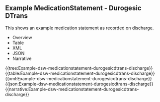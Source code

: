 <div class="warning"><span class="ClinicalWarn"></span></div>

## Example MedicationStatement - Durogesic DTrans
This shows an example medication statement as recorded on discharge.

<div class="tab-wrap">
  <ul class="tab-head">
    <li class="tablink" onclick="openCity(this,'tabtree')" data-target="tabtree">
      Overview
    </li>
    <li class="tablink" onclick="openCity(this,'tabtable')" data-target="tabtable">
      Table
    </li>
    <li class="tablink tab-active" onclick="openCity(this,'tabxml')" data-target="tabxml">
      XML
    </li>    
    <li class="tablink" onclick="openCity(this,'tabjson')" data-target="tabjson">
      JSON
    </li>    
    <li class="tablink" onclick="openCity(this,'tabnarrative')" data-target="tabnarrative">
      Narrative
    </li>
  </ul>
  <div class="tab-main">
    <div id="tabtree" class="tabcontent">
      {{tree:Example-dsw-medicationstatement-durogesicdtrans-discharge}}
    </div>
    <div id="tabtable" class="tabcontent">
      {{table:Example-dsw-medicationstatement-durogesicdtrans-discharge}}
    </div>       
    <div id="tabxml" class="tabcontent active">      
      {{xml:Example-dsw-medicationstatement-durogesicdtrans-discharge}}
    </div>
    <div id="tabjson" class="tabcontent">
      {{json:Example-dsw-medicationstatement-durogesicdtrans-discharge}}
    </div>       
    <div id="tabnarrative" class="tabcontent">
      {{narrative:Example-dsw-medicationstatement-durogesicdtrans-discharge}}
    </div>  
  </div>
</div>